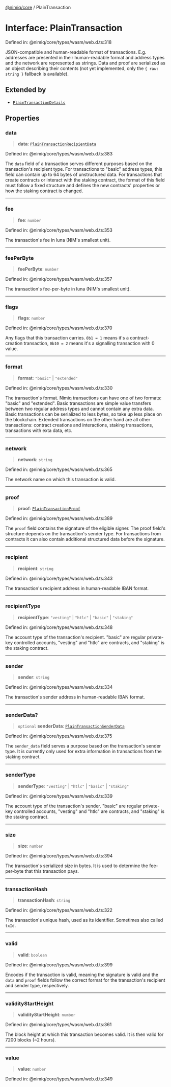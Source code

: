 [@nimiq/core](../globals.md) / PlainTransaction

# Interface: PlainTransaction

Defined in: @nimiq/core/types/wasm/web.d.ts:318

JSON-compatible and human-readable format of transactions. E.g. addresses are presented in their human-readable
format and address types and the network are represented as strings. Data and proof are serialized as an object
describing their contents (not yet implemented, only the `{ raw: string }` fallback is available).

## Extended by

- [`PlainTransactionDetails`](PlainTransactionDetails.md)

## Properties

### data

> **data**: [`PlainTransactionRecipientData`](../type-aliases/PlainTransactionRecipientData.md)

Defined in: @nimiq/core/types/wasm/web.d.ts:383

The `data` field of a transaction serves different purposes based on the transaction\'s recipient type.
For transactions to \"basic\" address types, this field can contain up to 64 bytes of unstructured data.
For transactions that create contracts or interact with the staking contract, the format of this field
must follow a fixed structure and defines the new contracts\' properties or how the staking contract is
changed.

***

### fee

> **fee**: `number`

Defined in: @nimiq/core/types/wasm/web.d.ts:353

The transaction\'s fee in luna (NIM\'s smallest unit).

***

### feePerByte

> **feePerByte**: `number`

Defined in: @nimiq/core/types/wasm/web.d.ts:357

The transaction\'s fee-per-byte in luna (NIM\'s smallest unit).

***

### flags

> **flags**: `number`

Defined in: @nimiq/core/types/wasm/web.d.ts:370

Any flags that this transaction carries. `0b1 = 1` means it\'s a contract-creation transaction, `0b10 = 2`
means it\'s a signalling transaction with 0 value.

***

### format

> **format**: `"basic"` \| `"extended"`

Defined in: @nimiq/core/types/wasm/web.d.ts:330

The transaction\'s format. Nimiq transactions can have one of two formats: \"basic\" and \"extended\".
Basic transactions are simple value transfers between two regular address types and cannot contain
any extra data. Basic transactions can be serialized to less bytes, so take up less place on the
blockchain. Extended transactions on the other hand are all other transactions: contract creations
and interactions, staking transactions, transactions with exta data, etc.

***

### network

> **network**: `string`

Defined in: @nimiq/core/types/wasm/web.d.ts:365

The network name on which this transaction is valid.

***

### proof

> **proof**: [`PlainTransactionProof`](../type-aliases/PlainTransactionProof.md)

Defined in: @nimiq/core/types/wasm/web.d.ts:389

The `proof` field contains the signature of the eligible signer. The proof field\'s structure depends on
the transaction\'s sender type. For transactions from contracts it can also contain additional structured
data before the signature.

***

### recipient

> **recipient**: `string`

Defined in: @nimiq/core/types/wasm/web.d.ts:343

The transaction\'s recipient address in human-readable IBAN format.

***

### recipientType

> **recipientType**: `"vesting"` \| `"htlc"` \| `"basic"` \| `"staking"`

Defined in: @nimiq/core/types/wasm/web.d.ts:348

The account type of the transaction\'s recipient. \"basic\" are regular private-key controlled accounts,
\"vesting\" and \"htlc\" are contracts, and \"staking\" is the staking contract.

***

### sender

> **sender**: `string`

Defined in: @nimiq/core/types/wasm/web.d.ts:334

The transaction\'s sender address in human-readable IBAN format.

***

### senderData?

> `optional` **senderData**: [`PlainTransactionSenderData`](../type-aliases/PlainTransactionSenderData.md)

Defined in: @nimiq/core/types/wasm/web.d.ts:375

The `sender_data` field serves a purpose based on the transaction\'s sender type.
It is currently only used for extra information in transactions from the staking contract.

***

### senderType

> **senderType**: `"vesting"` \| `"htlc"` \| `"basic"` \| `"staking"`

Defined in: @nimiq/core/types/wasm/web.d.ts:339

The account type of the transaction\'s sender. \"basic\" are regular private-key controlled accounts,
\"vesting\" and \"htlc\" are contracts, and \"staking\" is the staking contract.

***

### size

> **size**: `number`

Defined in: @nimiq/core/types/wasm/web.d.ts:394

The transaction\'s serialized size in bytes. It is used to determine the fee-per-byte that this
transaction pays.

***

### transactionHash

> **transactionHash**: `string`

Defined in: @nimiq/core/types/wasm/web.d.ts:322

The transaction\'s unique hash, used as its identifier. Sometimes also called `txId`.

***

### valid

> **valid**: `boolean`

Defined in: @nimiq/core/types/wasm/web.d.ts:399

Encodes if the transaction is valid, meaning the signature is valid and the `data` and `proof` fields
follow the correct format for the transaction\'s recipient and sender type, respectively.

***

### validityStartHeight

> **validityStartHeight**: `number`

Defined in: @nimiq/core/types/wasm/web.d.ts:361

The block height at which this transaction becomes valid. It is then valid for 7200 blocks (~2 hours).

***

### value

> **value**: `number`

Defined in: @nimiq/core/types/wasm/web.d.ts:349
